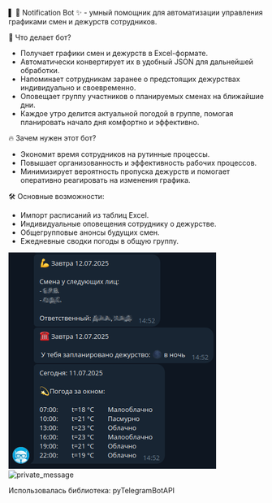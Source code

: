 ▌ 📌 Notification Bot ✨ - умный помощник для автоматизации управления графиками смен и дежурств сотрудников.

💬 Что делает бот?

- Получает графики смен и дежурств в Excel-формате.
- Автоматически конвертирует их в удобный JSON для дальнейшей обработки.
- Напоминает сотрудникам заранее о предстоящих дежурствах индивидуально и своевременно.
- Оповещает группу участников о планируемых сменах на ближайшие дни.
- Каждое утро делится актуальной погодой в группе, помогая планировать начало дня комфортно и эффективно.

🔥 Зачем нужен этот бот?

- Экономит время сотрудников на рутинные процессы.
- Повышает организованность и эффективность рабочих процессов.
- Минимизирует вероятность пропуска дежурств и помогает оперативно реагировать на изменения графика.

🛠️ Основные возможности:

- Импорт расписаний из таблиц Excel.
- Индивидуальные оповещения сотруднику о дежурстве.
- Общегрупповые анонсы будущих смен.
- Ежедневные сводки погоды в общую группу.

![group_message](./images/group_message.png)
![private_message](./images/private.png)

Использовалась библиотека: pyTelegramBotAPI 
